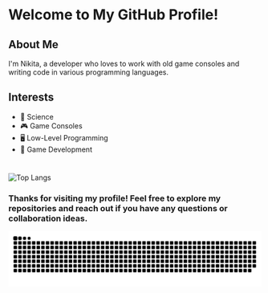 <!--
**NikitaKonkov/NikitaKonkov** is a ✨ _special_ ✨ repository because its `README.md` (this file) appears on your GitHub profile.

Here are some ideas to get you started:

- 🔭 I’m currently working on ...
- 🌱 I’m currently learning ...
- 👯 I’m looking to collaborate on ...
- 🤔 I’m looking for help with ...
- 💬 Ask me about ...
- 📫 How to reach me: ...
- 😄 Pronouns: ...
- ⚡ Fun fact: ...
-->

# Welcome to My GitHub Profile!

## About Me
I'm Nikita, a developer who loves to work with old game consoles and writing code in various programming languages.

## Interests
- 🔭  Science
- 🎮  Game Consoles
- 🖥   Low-Level Programming
- 💾  Game Development
#
![Top Langs](https://github-readme-stats.vercel.app/api/top-langs/?username=NikitaKonkov&size_weight=0.0005&count_weight=0.3&layout=compact&theme=vision-friendly-dark)

### Thanks for visiting my profile! Feel free to explore my repositories and reach out if you have any questions or collaboration ideas.


![Top Langs](https://raw.githubusercontent.com/platane/snk/output/github-contribution-grid-snake-dark.svg)

